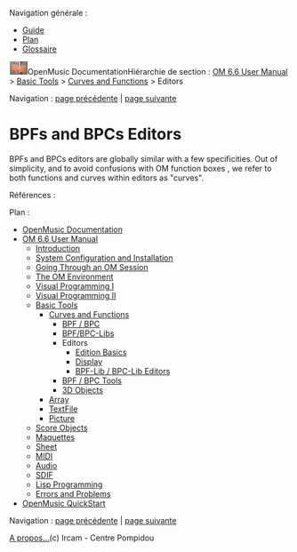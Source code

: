 <div id="tplf" class="tplPage">

<div id="tplh">

<span class="hidden">Navigation générale : </span>

  - [<span>Guide</span>](OM-Documentation.md)
  - [<span>Plan</span>](OM-Documentation_1.md)
  - [<span>Glossaire</span>](OM-Documentation_2.md)

</div>

<div id="tplt">

![empty.gif](../tplRes/page/empty.gif)![logoom1.png](../res/logoom1.png)<span class="tplTi">OpenMusic
Documentation</span><span class="sw_outStack_navRoot"><span class="hidden">Hiérarchie
de section : </span>[<span>OM 6.6 User
Manual</span>](OM-User-Manual.md)<span class="stkSep"> \>
</span>[<span>Basic Tools</span>](BasicObjects.md)<span class="stkSep">
\> </span>[<span>Curves and
Functions</span>](CurvesAndFunctions.md)<span class="stkSep"> \>
</span><span class="stkSel_yes"><span>Editors</span></span></span>

</div>

<div class="tplNav">

<span class="hidden">Navigation : </span>[<span>page
précédente</span>](MultiBPF.md "page précédente(BPF/BPC-Libs)")<span class="hidden">
| </span>[<span>page
suivante</span>](Edition.md "page suivante(Edition Basics)")

</div>

<div id="tplc" class="tplc_out_yes">

<div style="text-align: center;">



</div>

<div class="headCo">

# <span>BPFs and BPCs Editors</span>

<div class="headCo_co">

<div>

<div class="infobloc">

<div class="txt">

BPFs and BPCs editors are globally similar with a few specificities. Out
of simplicity, and to avoid confusions with OM function boxes , we refer
to both functions and curves within editors as "curves".

</div>

</div>

</div>

</div>

</div>

<span class="hidden">Références : </span>

</div>

<div id="tplo" class="tplo_out_yes">

<div class="tplOTp">

<div class="tplOBm">

<div id="mnuFrm">

<span class="hidden">Plan :</span>

<div id="mnuFrmUp" onmouseout="menuScrollTiTask.fSpeed=0;" onmouseover="if(menuScrollTiTask.fSpeed&gt;=0) {menuScrollTiTask.fSpeed=-2; scTiLib.addTaskNow(menuScrollTiTask);}" onclick="menuScrollTiTask.fSpeed-=2;" style="display: none;">

<span id="mnuFrmUpLeft">[](#)</span><span id="mnuFrmUpCenter"></span><span id="mnuFrmUpRight"></span>

</div>

<div id="mnuScroll">

  - [<span>OpenMusic Documentation</span>](OM-Documentation.md)
  - [<span>OM 6.6 User Manual</span>](OM-User-Manual.md)
      - [<span>Introduction</span>](00-Sommaire.md)
      - [<span>System Configuration and
        Installation</span>](Installation.md)
      - [<span>Going Through an OM Session</span>](Goingthrough.md)
      - [<span>The OM Environment</span>](Environment.md)
      - [<span>Visual Programming I</span>](BasicVisualProgramming.md)
      - [<span>Visual Programming
        II</span>](AdvancedVisualProgramming.md)
      - [<span>Basic Tools</span>](BasicObjects.md)
          - [<span>Curves and Functions</span>](CurvesAndFunctions.md)
              - [<span>BPF / BPC</span>](BPF-BPC.md)
              - [<span>BPF/BPC-Libs</span>](MultiBPF.md)
              - <span id="i0" class="outLeftSel_yes"><span>Editors</span></span>
                  - [<span>Edition Basics</span>](Edition.md)
                  - [<span>Display</span>](Display.md)
                  - [<span>BPF-Lib / BPC-Lib
                    Editors</span>](BPFLibEditors.md)
              - [<span>BPF / BPC Tools</span>](Tools.md)
              - [<span>3D Objects</span>](3D.md)
          - [<span>Array</span>](ClassArray.md)
          - [<span>TextFile</span>](textfile.md)
          - [<span>Picture</span>](Picture.md)
      - [<span>Score Objects</span>](ScoreObjects.md)
      - [<span>Maquettes</span>](Maquettes.md)
      - [<span>Sheet</span>](Sheet.md)
      - [<span>MIDI</span>](MIDI.md)
      - [<span>Audio</span>](Audio.md)
      - [<span>SDIF</span>](SDIF.md)
      - [<span>Lisp Programming</span>](Lisp.md)
      - [<span>Errors and Problems</span>](errors.md)
  - [<span>OpenMusic QuickStart</span>](QuickStart-Chapters.md)

</div>

<div id="mnuFrmDown" onmouseout="menuScrollTiTask.fSpeed=0;" onmouseover="if(menuScrollTiTask.fSpeed&lt;=0) {menuScrollTiTask.fSpeed=2; scTiLib.addTaskNow(menuScrollTiTask);}" onclick="menuScrollTiTask.fSpeed+=2;" style="display: none;">

<span id="mnuFrmDownLeft">[](#)</span><span id="mnuFrmDownCenter"></span><span id="mnuFrmDownRight"></span>

</div>

</div>

</div>

</div>

</div>

<div class="tplNav">

<span class="hidden">Navigation : </span>[<span>page
précédente</span>](MultiBPF.md "page précédente(BPF/BPC-Libs)")<span class="hidden">
| </span>[<span>page
suivante</span>](Edition.md "page suivante(Edition Basics)")

</div>

<div id="tplb">

[<span>A propos...</span>](OM-Documentation_3.md)(c) Ircam - Centre
Pompidou

</div>

</div>
